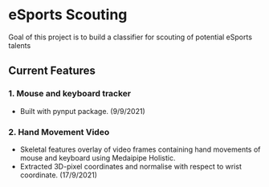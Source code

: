 # eSports Scouting

Goal of this project is to build a classifier for scouting of potential eSports talents 

## Current Features

### 1. Mouse and keyboard tracker
- Built with pynput package. (9/9/2021)
### 2. Hand Movement Video
- Skeletal features overlay of video frames containing hand movements of mouse and keyboard using Medaipipe Holistic.
- Extracted 3D-pixel coordinates and normalise with respect to wrist coordinate. (17/9/2021)
